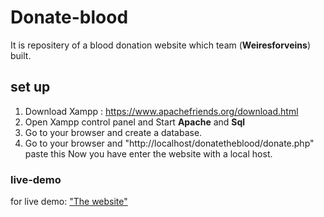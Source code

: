 # Donate-blood
 It is repositery of a blood donation website which team (**Weiresforveins**) built.

## set up
1. Download Xampp : https://www.apachefriends.org/download.html
2. Open Xampp control panel and Start **Apache** and **Sql**
3. Go to your browser and create a database.
4. Go to your browser and "http://localhost/donatetheblood/donate.php" paste this 
 Now you have enter the website with a local host.
 
 
 ### live-demo
 for live demo:
 <a href="https://blooddonateweb.000webhostapp.com/"> "The website" </a>
 
